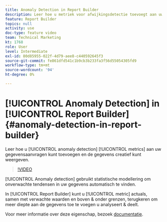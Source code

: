 ```yaml
---
title: Anomaly Detection in Report Builder
description: Leer hoe u metriek voor afwijkingsdetectie toevoegt aan uw gegevensaanvragen en de gegevens creatief weergeeft.
feature: Report Builder
topics: null
activity: use
doc-type: feature video
team: Technical Marketing
kt: 1768
role: User
level: Intermediate
exl-id: 80d85955-022f-4d79-aee8-c440592645f3
source-git-commit: fe861dfd541c1b9cb3b233fa3f56d55054305fd9
workflow-type: tm+mt
source-wordcount: '94'
ht-degree: 0%

---
```


# [!UICONTROL Anomaly Detection] in  [!UICONTROL Report Builder] {#anomaly-detection-in-report-builder}

Leer hoe u [!UICONTROL anomaly detection] [!UICONTROL metrics] aan uw gegevensaanvragen kunt toevoegen en de gegevens creatief kunt weergeven.

>[!VIDEO](https://video.tv.adobe.com/v/23543/?quality=12)

[!UICONTROL Anomaly detection] gebruikt statistische modellering om onverwachte tendensen in uw gegevens automatisch te vinden.

In [!UICONTROL Report Builder] kunt u [!UICONTROL metric] actuals, samen met verwachte waarden en boven &amp; onder grenzen, terugkeren om meer diepte aan de gegevens toe te voegen u analyseert &amp; deelt.

Voor meer informatie over deze eigenschap, bezoek [documentatie](https://experienceleague.adobe.com/docs/analytics/analyze/analysis-workspace/virtual-analyst/anomaly-detection/statistics-anomaly-detection.html?lang=en).
